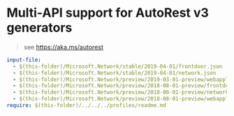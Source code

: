 # Multi-API support for AutoRest v3 generators

> see https://aka.ms/autorest

``` yaml $(enable-multi-api)
input-file:
  - $(this-folder)/Microsoft.Network/stable/2019-04-01/frontdoor.json
  - $(this-folder)/Microsoft.Network/stable/2019-04-01/network.json
  - $(this-folder)/Microsoft.Network/preview/2019-03-01-preview/webapplicationfirewall.json
  - $(this-folder)/Microsoft.Network/preview/2018-08-01-preview/frontdoor.json
  - $(this-folder)/Microsoft.Network/preview/2018-08-01-preview/network.json
  - $(this-folder)/Microsoft.Network/preview/2018-08-01-preview/webapplicationfirewall.json
require: $(this-folder)/../../../profiles/readme.md
```
